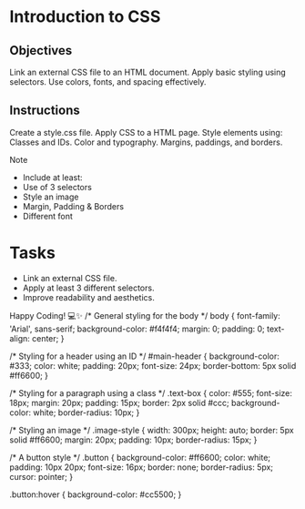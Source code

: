 # Introduction to CSS

## Objectives
Link an external CSS file to an HTML document.
Apply basic styling using selectors.
Use colors, fonts, and spacing effectively.

## Instructions

Create a style.css file.
Apply CSS to a HTML page.
Style elements using:
Classes and IDs.
Color and typography.
Margins, paddings, and borders.

>[!NOTE]
>  - Include at least:
>  - Use of 3 selectors
>  - Style an image
>  - Margin, Padding & Borders
>  - Different font

# Tasks
 - Link an external CSS file.
 - Apply at least 3 different selectors.
 - Improve readability and aesthetics.

Happy Coding! 💻✨
/* General styling for the body */
body {
    font-family: 'Arial', sans-serif;
    background-color: #f4f4f4;
    margin: 0;
    padding: 0;
    text-align: center;
}

/* Styling for a header using an ID */
#main-header {
    background-color: #333;
    color: white;
    padding: 20px;
    font-size: 24px;
    border-bottom: 5px solid #ff6600;
}

/* Styling for a paragraph using a class */
.text-box {
    color: #555;
    font-size: 18px;
    margin: 20px;
    padding: 15px;
    border: 2px solid #ccc;
    background-color: white;
    border-radius: 10px;
}

/* Styling an image */
.image-style {
    width: 300px;
    height: auto;
    border: 5px solid #ff6600;
    margin: 20px;
    padding: 10px;
    border-radius: 15px;
}

/* A button style */
.button {
    background-color: #ff6600;
    color: white;
    padding: 10px 20px;
    font-size: 16px;
    border: none;
    border-radius: 5px;
    cursor: pointer;
}

.button:hover {
    background-color: #cc5500;
}
